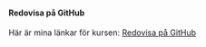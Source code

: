 #### Redovisa på GitHub

Här är mina länkar för kursen:
[Redovisa på GitHub](https://github.com/kino15/design)
